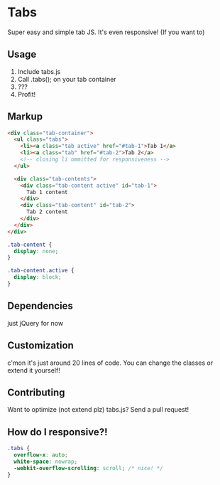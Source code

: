 # Tabs

Super easy and simple tab JS. It's even responsive! (If you want to)

## Usage

1. Include tabs.js
2. Call .tabs(); on your tab container
3. ???
4. Profit!

## Markup

```html
<div class="tab-container">
  <ul class="tabs">
    <li><a class="tab active" href="#tab-1">Tab 1</a>
    <li><a class="tab" href="#tab-2">Tab 2</a>
    <!-- closing li ommitted for responsiveness -->
  </ul>

  <div class="tab-contents">
    <div class="tab-content active" id="tab-1">
      Tab 1 content
    </div>
    <div class="tab-content" id="tab-2">
      Tab 2 content
    </div>
  </div>
</div>
```

```css
.tab-content {
  display: none;
}

.tab-content.active {
  display: block;
}
```

## Dependencies

just jQuery for now

## Customization

c'mon it's just around 20 lines of code. You can change the classes or extend it yourself!

## Contributing

Want to optimize (not extend plz) tabs.js? Send a pull request!

## How do I responsive?!

```css
.tabs {
  overflow-x: auto;
  white-space: nowrap;
  -webkit-overflow-scrolling: scroll; /* nice! */
}
```
